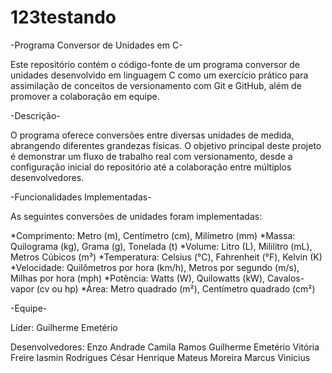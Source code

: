 # 123testando

-Programa Conversor de Unidades em C-

Este repositório contém o código-fonte de um programa conversor de unidades desenvolvido em linguagem C como um exercício prático para assimilação de conceitos de versionamento com Git e GitHub, além de promover a colaboração em equipe.

-Descrição-

O programa oferece conversões entre diversas unidades de medida, abrangendo diferentes grandezas físicas. O objetivo principal deste projeto é demonstrar um fluxo de trabalho real com versionamento, desde a configuração inicial do repositório até a colaboração entre múltiplos desenvolvedores.

-Funcionalidades Implementadas-

As seguintes conversões de unidades foram implementadas:

  *Comprimento: Metro (m), Centímetro (cm), Milímetro (mm)
  *Massa: Quilograma (kg), Grama (g), Tonelada (t)
  *Volume: Litro (L), Mililitro (mL), Metros Cúbicos (m³)
  *Temperatura: Celsius (°C), Fahrenheit (°F), Kelvin (K)
  *Velocidade: Quilômetros por hora (km/h), Metros por segundo (m/s), Milhas por hora (mph)
  *Potência: Watts (W), Quilowatts (kW), Cavalos-vapor (cv ou hp)
  *Área: Metro quadrado (m²), Centímetro quadrado (cm²)

-Equipe-

Líder: Guilherme Emetério

Desenvolvedores:
Enzo Andrade
Camila Ramos
Guilherme Emetério
Vitória Freire
Iasmin Rodrigues
César Henrique
Mateus Moreira
Marcus Vinicius
